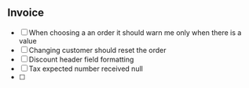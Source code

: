 ## Invoice 
- [ ] When choosing a an order it should warn me only when there is a value
- [ ] Changing customer should reset the order
- [ ] Discount header field formatting
- [ ] Tax expected number received null
- [ ] 